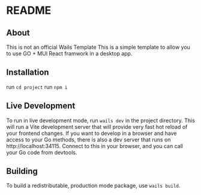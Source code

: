 # README

## About

This is not an official Wails Template
This is a simple template to allow you to use GO + MUI React framwork in a desktop app.

## Installation 
run `cd project`
run `npm i`

## Live Development

To run in live development mode, run `wails dev` in the project directory. This will run a Vite development
server that will provide very fast hot reload of your frontend changes. If you want to develop in a browser
and have access to your Go methods, there is also a dev server that runs on http://localhost:34115. Connect
to this in your browser, and you can call your Go code from devtools.

## Building

To build a redistributable, production mode package, use `wails build`.
